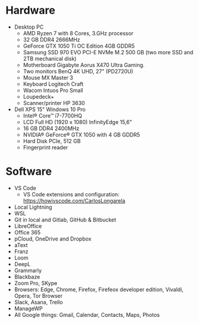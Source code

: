 # Hardware

- Desktop PC
  - AMD Ryzen 7 with 8 Cores, 3.GHz processor
  - 32 GB DDR4 2666MHz
  - GeForce GTX 1050 Ti OC Edition 4GB GDDR5
  - Samsung SSD 970 EVO PCI-E NVMe M.2 500 GB (two more SSD and 2TB mechanical disk)
  - Motherboard Gigabyte Aorus X470 Ultra Gaming.
  - Two monitors BenQ 4K UHD, 27" (PD2720U)
  - Mouse MX Master 3
  - Keyboard Logitech Craft
  - Wacom Intuos Pro Small
  - Loupedeck+
  - Scanner/printer HP 3630
- Dell XPS 15" Windows 10 Pro
  - Intel® Core™ i7-7700HQ
  - LCD Full HD (1920 x 1080) InfinityEdge 15,6"
  - 16 GB DDR4 2400MHz
  - NVIDIA® GeForce® GTX 1050 with 4 GB GDDR5
  - Hard Disk PCIe, 512 GB
  - Fingerprint reader

# Software

- VS Code
  - VS Code extensions and configuration: https://howivscode.com/CarlosLongarela
- Local Lightning
- WSL
- Git in local and Gitlab, GitHub & Bitbucket
- LibreOffice
- Office 365
- pCloud, OneDrive and Dropbox
- aText
- Franz
- Loom
- DeepL
- Grammarly
- Blackbaze
- Zoom Pro, SKype
- Browsers: Edge, Chrome, Firefox, Firefeox developer edition, Vivaldi, Opera, Tor Browser
- Slack, Asana, Trello
- ManageWP
- All Google things: Gmail, Calendar, Contacts, Maps, Photos
